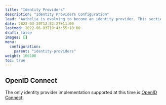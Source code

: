 ```yaml
---
title: "Identity Providers"
description: "Identity Providers Configuration"
lead: "Authelia is evolving to become an identity provider. This section describes how to configure this."
date: 2022-03-20T12:52:27+11:00
lastmod: 2022-06-03T10:43:55+10:00
draft: false
images: []
menu:
  configuration:
    parent: "identity-providers"
weight: 106100
toc: true
---
```


## OpenID Connect

The only identity provider implementation supported at this time is [OpenID Connect](open-id-connect.md).
